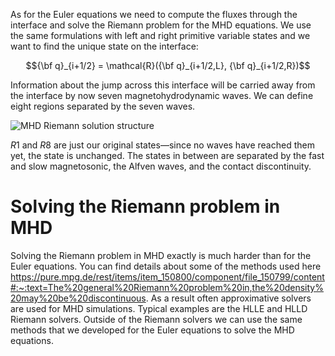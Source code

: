 As for the Euler equations we need to compute the fluxes through the interface
and solve the Riemann problem for the MHD equations.  We use the same formulations with
left and right primitive variable states and we want to find the unique state on the interface:
    
$${\bf q}_{i+1/2} = \mathcal{R}({\bf q}_{i+1/2,L}, {\bf q}_{i+1/2,R})$$
    
Information about the jump across this interface will be carried away from the interface by now seven magnetohydrodynamic waves.  We can define eight regions separated by the seven waves.
    
![MHD Riemann solution structure](mhd-riemann.png)
    
$R1$ and $R8$ are just our original states&mdash;since no waves have reached them yet, the state is unchanged. The states in between are separated by the fast and slow magnetosonic, the Alfven waves, and the contact discontinuity.
  
# Solving the Riemann problem in MHD
  
Solving the Riemann problem in MHD exactly is much harder than for the Euler equations. You can find details about 
some of the methods used here https://pure.mpg.de/rest/items/item_150800/component/file_150799/content#:~:text=The%20general%20Riemann%20problem%20in,the%20density%20may%20be%20discontinuous.
As a result often approximative solvers are used for MHD simulations. Typical examples are the HLLE and HLLD Riemann solvers. Outside of the Riemann solvers we can use the same methods that we developed for the Euler equations to solve the MHD equations.
